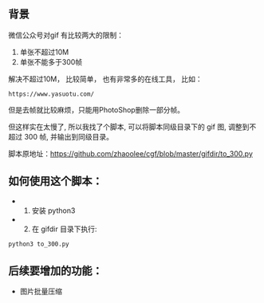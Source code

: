 ## 背景

微信公众号对gif 有比较两大的限制： 
 
1. 单张不超过10M
2. 单张不能多于300帧

解决不超过10M， 比较简单， 也有非常多的在线工具， 比如：
```
https://www.yasuotu.com/
```

但是去帧就比较麻烦，只能用PhotoShop删除一部分帧。

但这样实在太慢了, 所以我找了个脚本, 可以将脚本同级目录下的 gif 图, 调整到不超过 300 帧, 并输出到同级目录。

脚本原地址：https://github.com/zhaoolee/cgf/blob/master/gifdir/to_300.py

## 如何使用这个脚本：

- 1. 安装 python3
- 2. 在 gifdir 目录下执行: 

``` py
python3 to_300.py

```

## 后续要增加的功能：
- 图片批量压缩